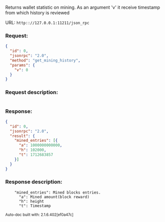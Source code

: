 Returns wallet statistic on mining. As an argument 'v' it receive timestamp from which history is reviewed

URL: ```http:://127.0.0.1:11211/json_rpc```
### Request: 
```json
{
  "id": 0,
  "jsonrpc": "2.0",
  "method": "get_mining_history",
  "params": {
    "v": 0
  }
}
```
### Request description: 
```

```
### Response: 
```json
{
  "id": 0,
  "jsonrpc": "2.0",
  "result": {
    "mined_entries": [{
      "a": 1000000000000,
      "h": 102000,
      "t": 1712683857
    }]
  }
}
```
### Response description: 
```
    "mined_entries": Mined blocks entries.
      "a": Mined amount(block reward)
      "h": height
      "t": Timestamp

```
<sub>Auto-doc built with: 2.1.6.402[ef0a47c]</sub>